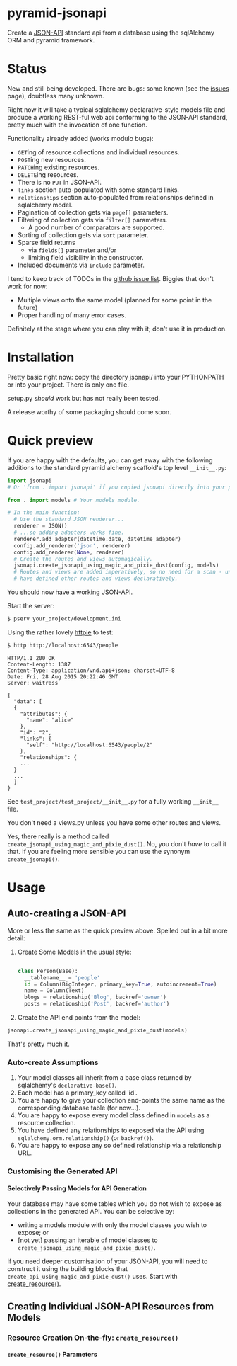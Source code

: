 # pyramid-jsonapi

Create a [JSON-API](http://jsonapi.org/) standard api from a database using the sqlAlchemy ORM and pyramid framework.

# Status

New and still being developed. There are bugs: some known (see the [issues](https://github.com/colinhiggs/pyramid-jsonapi/issues) page), doubtless many unknown.

Right now it will take a typical sqlalchemy declarative-style models file and produce a working REST-ful web api conforming to the JSON-API standard, pretty much with the invocation of one function.

Functionality already added (works modulo bugs):

* `GET`ing of resource collections and individual resources.
* `POST`ing new resources.
* `PATCH`ing existing resources.
* `DELETE`ing resources.
* There is no `PUT` in JSON-API.
* `links` section auto-populated with some standard links.
* `relationships` section auto-populated from relationships defined in sqlalchemy model.
* Pagination of collection gets via `page[]` parameters.
* Filtering of collection gets via `filter[]` parameters.
  * A good number of comparators are supported.
* Sorting of collection gets via `sort` parameter.
* Sparse field returns
  * via `fields[]` parameter and/or
  * limiting field visibility in the constructor.
* Included documents via `include` parameter.

I tend to keep track of TODOs in the [github issue list](https://github.com/colinhiggs/pyramid-jsonapi/issues). Biggies that don't work for now:

* Multiple views onto the same model (planned for some point in the future)
* Proper handling of many error cases.

Definitely at the stage where you can play with it; don't use it in production.

# Installation

Pretty basic right now: copy the directory jsonapi/ into your PYTHONPATH or into your project. There is only one file.

setup.py *should* work but has not really been tested.

A release worthy of some packaging should come soon.

# Quick preview

If you are happy with the defaults, you can get away with the following additions to the standard pyramid alchemy scaffold's top level `__init__.py`:

```python
import jsonapi
# Or 'from . import jsonapi' if you copied jsonapi directly into your project.

from . import models # Your models module.

# In the main function:
  # Use the standard JSON renderer...
  renderer = JSON()
  # ...so adding adapters works fine.
  renderer.add_adapter(datetime.date, datetime_adapter)
  config.add_renderer('json', renderer)
  config.add_renderer(None, renderer)
  # Create the routes and views automagically.
  jsonapi.create_jsonapi_using_magic_and_pixie_dust(config, models)
  # Routes and views are added imperatively, so no need for a scan - unless you
  # have defined other routes and views declaratively.
```

You should now have a working JSON-API.

Start the server:

```bash
$ pserv your_project/development.ini
```

Using the rather lovely [httpie](https://github.com/jkbrzt/httpie) to test:

```bash
$ http http://localhost:6543/people
```
```
HTTP/1.1 200 OK
Content-Length: 1387
Content-Type: application/vnd.api+json; charset=UTF-8
Date: Fri, 28 Aug 2015 20:22:46 GMT
Server: waitress

{
  "data": [
  {
    "attributes": {
      "name": "alice"
    },
    "id": "2",
    "links": {
      "self": "http://localhost:6543/people/2"
    },
    "relationships": {
    ...
  }
  ...
  ]
}
```

See `test_project/test_project/__init__.py` for a fully working `__init__` file.

You don't need a views.py unless you have some other routes and views.

Yes, there really is a method called `create_jsonapi_using_magic_and_pixie_dust()`. No, you don't *have* to call it that. If you are feeling more sensible you can use the synonym `create_jsonapi()`.

# Usage

## Auto-creating a JSON-API

More or less the same as the quick preview above. Spelled out in a bit more detail:

1. Create Some Models in the usual style:

    ```python

    class Person(Base):
      __tablename__ = 'people'
      id = Column(BigInteger, primary_key=True, autoincrement=True)
      name = Column(Text)
      blogs = relationship('Blog', backref='owner')
      posts = relationship('Post', backref='author')
    ```

1. Create the API end points from the model:

  ```python
  jsonapi.create_jsonapi_using_magic_and_pixie_dust(models)
  ```

That's pretty much it.

### Auto-create Assumptions

1. Your model classes all inherit from a base class returned by sqlalchemy's `declarative-base()`.
1. Each model has a primary_key called 'id'.
1. You are happy to give your collection end-points the same name as the corresponding database table (for now...).
1. You are happy to expose every model class defined in `models` as a resource collection.
1. You have defined any relationships to exposed via the API using `sqlalchemy.orm.relationship()` (or `backref()`).
1. You are happy to expose any so defined relationship via a relationship URL.

### Customising the Generated API

#### Selectively Passing Models for API Generation

Your database may have some tables which you do not wish to expose as collections in the generated API. You can be selective by:

* writing a models module with only the model classes you wish to expose; or
* [not yet] passing an iterable of model classes to `create_jsonapi_using_magic_and_pixie_dust()`.


If you need deeper customisation of your JSON-API, you will need to construct it using the building blocks that `create_api_using_magic_and_pixie_dust()` uses. Start with [create_resource()](#create_resource).

## Creating Individual JSON-API Resources from Models

### <a name="create_resource"></a>Resource Creation On-the-fly: `create_resource()`

#### `create_resource()` Parameters
